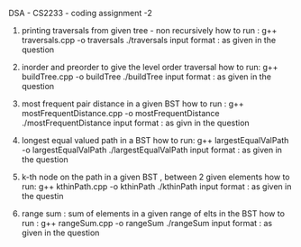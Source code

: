 DSA - CS2233 - coding assignment -2 

1. printing traversals from given tree - non recursively
how to run :
g++ traversals.cpp -o traversals
./traversals
input format :  as given in the question

2. inorder and preorder to give the level order traversal
how to run:
g++ buildTree.cpp -o buildTree
./buildTree
input format : as given in the question

3. most frequent pair distance in a given BST 
how to run :
g++ mostFrequentDistance.cpp -o mostFrequentDistance 
./mostFrequentDistance
input format : as givn in the question

4. longest equal valued path in a BST 
how to run:
g++ largestEqualValPath -o largestEqualValPath
./largestEqualValPath
input format : as given  in the question

5. k-th node on the path in a given BST , between 2 given elements
how to run: 
g++ kthinPath.cpp -o kthinPath
./kthinPath
input format : as given in the questin

6. range sum  : sum of elements in a given range of elts in the BST
how to run :
g++ rangeSum.cpp -o rangeSum
./rangeSum
input format : as given in the question
